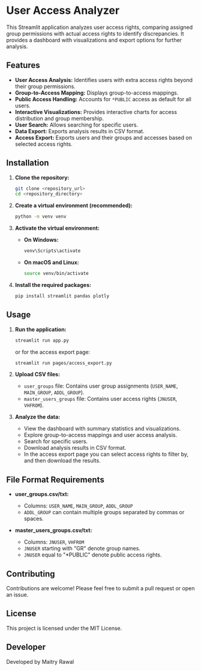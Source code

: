 # User Access Analyzer

This Streamlit application analyzes user access rights, comparing assigned group permissions with actual access rights to identify discrepancies. It provides a dashboard with visualizations and export options for further analysis.

## Features

-   **User Access Analysis:** Identifies users with extra access rights beyond their group permissions.
-   **Group-to-Access Mapping:** Displays group-to-access mappings.
-   **Public Access Handling:** Accounts for `*PUBLIC` access as default for all users.
-   **Interactive Visualizations:** Provides interactive charts for access distribution and group membership.
-   **User Search:** Allows searching for specific users.
-   **Data Export:** Exports analysis results in CSV format.
-   **Access Export:** Exports users and their groups and accesses based on selected access rights.

## Installation

1.  **Clone the repository:**

    ```bash
    git clone <repository_url>
    cd <repository_directory>
    ```

2.  **Create a virtual environment (recommended):**

    ```bash
    python -m venv venv
    ```

3.  **Activate the virtual environment:**

    -   **On Windows:**

        ```bash
        venv\Scripts\activate
        ```

    -   **On macOS and Linux:**

        ```bash
        source venv/bin/activate
        ```

4.  **Install the required packages:**

    ```bash
    pip install streamlit pandas plotly
    ```

## Usage

1.  **Run the application:**

    ```bash
    streamlit run app.py
    ```
    or for the access export page:
    ```bash
    streamlit run pages/access_export.py
    ```

2.  **Upload CSV files:**
    -   `user_groups` file: Contains user group assignments (`USER_NAME`, `MAIN_GROUP`, `ADDL_GROUP`).
    -   `master_users_groups` file: Contains user access rights (`JNUSER`, `VHFROM`).

3.  **Analyze the data:**
    -   View the dashboard with summary statistics and visualizations.
    -   Explore group-to-access mappings and user access analysis.
    -   Search for specific users.
    -   Download analysis results in CSV format.
    -   In the access export page you can select access rights to filter by, and then download the results.

## File Format Requirements

-   **user\_groups.csv/txt:**
    -   Columns: `USER_NAME`, `MAIN_GROUP`, `ADDL_GROUP`
    -   `ADDL_GROUP` can contain multiple groups separated by commas or spaces.

-   **master\_users\_groups.csv/txt:**
    -   Columns: `JNUSER`, `VHFROM`
    -   `JNUSER` starting with "GR" denote group names.
    -   `JNUSER` equal to "\*PUBLIC" denote public access rights.

## Contributing

Contributions are welcome! Please feel free to submit a pull request or open an issue.

## License

This project is licensed under the MIT License.

## Developer

Developed by Maitry Rawal